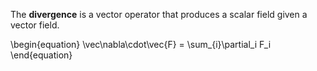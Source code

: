 The **divergence** is a vector operator that produces a scalar field given a vector field.

\begin{equation}
\vec\nabla\cdot\vec{F} = \sum_{i}\partial_i F_i
\end{equation}